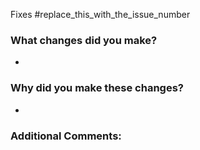 Fixes #replace_this_with_the_issue_number

### What changes did you make?
-

### Why did you make these changes?
-

### Additional Comments:
